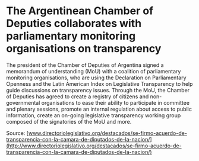 # The Argentinean Chamber of Deputies collaborates with parliamentary monitoring organisations on transparency

The president of the Chamber of Deputies of Argentina signed a memorandum of understanding (MoU) with a coalition of parliamentary monitoring organisations, who are using the Declaration on Parliamentary Openness and the Latin American Index on Legislative Transparency to help guide discussions on transparency issues.  Through the MoU, the Chamber of Deputies has agreed to create a registry of citizens and non-governmental organisations to ease their ability to participate in committee and plenary sessions, promote an internal regulation about access to public information, create an on-going legislative transparency working group composed of the signatories of the MoU and more. 

Source: [www.directoriolegislativo.org/destacados/se-firmo-acuerdo-de-transparencia-con-la-camara-de-diputados-de-la-nacion/](http://www.directoriolegislativo.org/destacados/se-firmo-acuerdo-de-transparencia-con-la-camara-de-diputados-de-la-nacion/)
